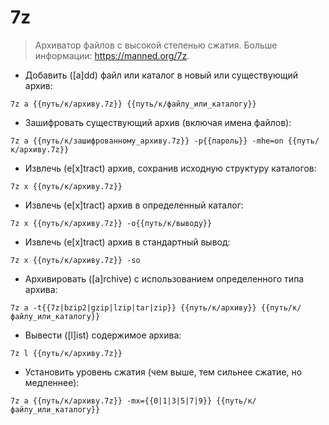 # 7z

> Архиватор файлов с высокой степенью сжатия.
> Больше информации: <https://manned.org/7z>.

- Добавить ([a]dd) файл или каталог в новый или существующий архив:

`7z a {{путь/к/архиву.7z}} {{путь/к/файлу_или_каталогу}}`

- Зашифровать существующий архив (включая имена файлов):

`7z a {{путь/к/зашифрованному_архиву.7z}} -p{{пароль}} -mhe=on {{путь/к/архиву.7z}}`

- Извлечь (e[x]tract) архив, сохранив исходную структуру каталогов:

`7z x {{путь/к/архиву.7z}}`

- Извлечь (e[x]tract) архив в определенный каталог:

`7z x {{путь/к/архиву.7z}} -o{{путь/к/выводу}}`

- Извлечь (e[x]tract) архив в стандартный вывод:

`7z x {{путь/к/архиву.7z}} -so`

- Архивировать ([a]rchive) с использованием определенного типа архива:

`7z a -t{{7z|bzip2|gzip|lzip|tar|zip}} {{путь/к/архиву}} {{путь/к/файлу_или_каталогу}}`

- Вывести ([l]ist) содержимое архива:

`7z l {{путь/к/архиву.7z}}`

- Установить уровень сжатия (чем выше, тем сильнее сжатие, но медленнее):

`7z a {{путь/к/архиву.7z}} -mx={{0|1|3|5|7|9}} {{путь/к/файлу_или_каталогу}}`
